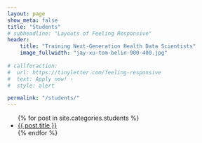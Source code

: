 ```yaml
---
layout: page
show_meta: false
title: "Students"
# subheadline: "Layouts of Feeling Responsive"
header:
    title: "Training Next-Generation Health Data Scientists"
    image_fullwidth: "jay-xu-tom-belin-900-400.jpg"
    
# callforaction:
#  url: https://tinyletter.com/feeling-responsive
#  text: Apply now! ›
#  style: alert

permalink: "/students/"
---
```

<ul>
    {% for post in site.categories.students %}
    <li><a href="{{ site.url }}{{ site.baseurl }}{{ post.url }}">{{ post.title }}</a></li>
    {% endfor %}
</ul>
